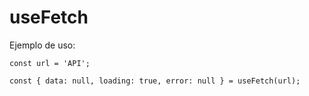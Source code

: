 # useFetch

Ejemplo de uso:

```
const url = 'API';

const { data: null, loading: true, error: null } = useFetch(url);
```
